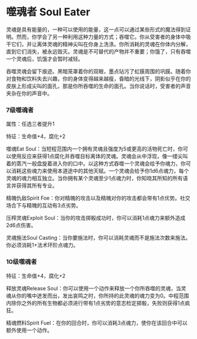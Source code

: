 # 噬魂者 Soul Eater

灵魂是具有能量的，一种可以使用的能量，这一点可以通过某些形式的魔法得到证明。然而，你学会了另一种利用这种力量的方式；吞噬它。你从受害者的身体中吸干它们，并让离体灵魂的精神尖叫在你身上洗涤。你所消耗的灵魂在你体内分解，直到它们消失，被永远毁灭。灵魂是不可替代的产物并不重要；你饿了，只有吞噬一个灵魂后，饥饿才会暂时减轻。  

吞噬灵魂会留下痕迹。黑暗笼罩着你的双眼，墨点玷污了虹膜周围的巩膜。随着你对食物和饮料失去兴趣，你的身体变得越来越瘦，昏暗的光线下，阴影似乎在你的皮肤上形成尖叫的面孔，那是你所吞噬的生命的面孔。当你说话时，受害者的声音夹杂在你的声音中。

### 7级噬魂者 

属性：任选三者提升1  

特征：生命值+4，腐化+2  

噬魂Eat
Soul：当短程范围内一个拥有灵魂且强度为5或更高的活物死亡时，你可以使用反应来获得1点腐化并吞噬目标离体的灵魂。灵魂会从中浮现，像一缕尖叫着的蒸汽一般盘旋着进入你的口中。以这种方式吞噬一个灵魂会给予你魂力，你可以消耗这些魂力来使用本道途中的其他天赋。一个灵魂会给予你1d6点魂力，每个灵魂的魂力相互独立。当你拥有某个灵魂至少1点魂力时，你知晓其所知的所有语言并获得其所有专业。  

精魄仇敌Spirit
Foe：你对精魄的攻击以及精魄对你的攻击都会带有1点优势。社交场合下与精魄的互动有3点劣势。  

压榨灵魂Exploit
Soul：当你的攻击掷骰成功时，你可以消耗1点魂力来额外造成2d6点伤害。  

灵魂施法Soul
Casting：当你要施法时，你可以消耗灵魂而不是施法次数来施法。你必须消耗1+法术环阶点魂力。

### 10级噬魂者 

特征：生命值+4，腐化+2  

释放灵魂Release
Soul：你可以使用一个动作来释放一个你所吞噬的灵魂，当灵魂从你的嘴中迸发而出，发出哀鸣之时，你所持的此灵魂的魂力变为0。中程范围内除你之外的所有生物都必须进行带有1点劣势的意志检定掷骰，失败则获得1点疯狂。  

精魂燃料Spirit
Fuel：在你的回合时，你可以消耗3点魂力，使你在该回合中可以额外使用一个动作。
